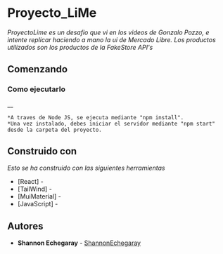 # Proyecto_LiMe

_ProyectoLime es un desafio que vi en los videos de Gonzalo Pozzo, e intente replicar haciendo a mano la ui de Mercado Libre. Los productos utilizados son los productos de la FakeStore API's_

## Comenzando 

### Como ejecutarlo 

__

```
*A traves de Node JS, se ejecuta mediante "npm install".
*Una vez instalado, debes iniciar el servidor mediante "npm start" desde la carpeta del proyecto.
```

## Construido con 

_Esto se ha construido con las siguientes herramientas_

* [React] - 
* [TailWind] -
* [MuiMaterial] -
* [JavaScript] -

## Autores 

* **Shannon Echegaray** - [ShannonEchegaray](https://github.com/ShannonEchegaray) 